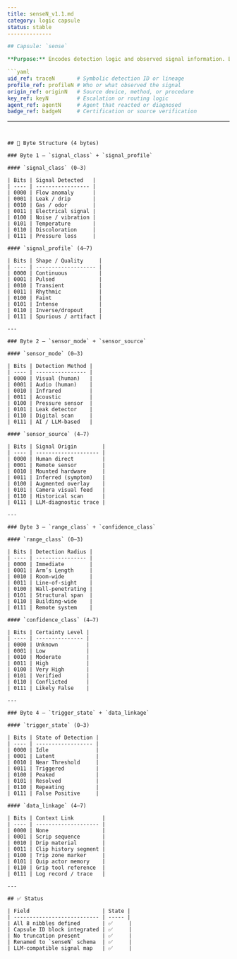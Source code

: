 ```yaml
---
title: senseN_v1.1.md
category: logic capsule
status: stable
--------------

## Capsule: `sense`

**Purpose:** Encodes detection logic and observed signal information. Enables symbolic representation of inputs from human, sensor, or AI-based detection across flow, gas, heat, electrical, and other utility anomalies.

```yaml
uid_ref: traceN       # Symbolic detection ID or lineage
profile_ref: profileN # Who or what observed the signal
origin_ref: originN   # Source device, method, or procedure
key_ref: keyN         # Escalation or routing logic
agent_ref: agentN     # Agent that reacted or diagnosed
badge_ref: badgeN     # Certification or source verification
```

---
```


## 🔣 Byte Structure (4 bytes)

### Byte 1 — `signal_class` + `signal_profile`

#### `signal_class` (0–3)

| Bits | Signal Detected   |
| ---- | ----------------- |
| 0000 | Flow anomaly      |
| 0001 | Leak / drip       |
| 0010 | Gas / odor        |
| 0011 | Electrical signal |
| 0100 | Noise / vibration |
| 0101 | Temperature       |
| 0110 | Discoloration     |
| 0111 | Pressure loss     |

#### `signal_profile` (4–7)

| Bits | Shape / Quality     |
| ---- | ------------------- |
| 0000 | Continuous          |
| 0001 | Pulsed              |
| 0010 | Transient           |
| 0011 | Rhythmic            |
| 0100 | Faint               |
| 0101 | Intense             |
| 0110 | Inverse/dropout     |
| 0111 | Spurious / artifact |

---

### Byte 2 — `sensor_mode` + `sensor_source`

#### `sensor_mode` (0–3)

| Bits | Detection Method |
| ---- | ---------------- |
| 0000 | Visual (human)   |
| 0001 | Audio (human)    |
| 0010 | Infrared         |
| 0011 | Acoustic         |
| 0100 | Pressure sensor  |
| 0101 | Leak detector    |
| 0110 | Digital scan     |
| 0111 | AI / LLM-based   |

#### `sensor_source` (4–7)

| Bits | Signal Origin        |
| ---- | -------------------- |
| 0000 | Human direct         |
| 0001 | Remote sensor        |
| 0010 | Mounted hardware     |
| 0011 | Inferred (symptom)   |
| 0100 | Augmented overlay    |
| 0101 | Camera visual feed   |
| 0110 | Historical scan      |
| 0111 | LLM-diagnostic trace |

---

### Byte 3 — `range_class` + `confidence_class`

#### `range_class` (0–3)

| Bits | Detection Radius |
| ---- | ---------------- |
| 0000 | Immediate        |
| 0001 | Arm’s Length     |
| 0010 | Room-wide        |
| 0011 | Line-of-sight    |
| 0100 | Wall-penetrating |
| 0101 | Structural span  |
| 0110 | Building-wide    |
| 0111 | Remote system    |

#### `confidence_class` (4–7)

| Bits | Certainty Level |
| ---- | --------------- |
| 0000 | Unknown         |
| 0001 | Low             |
| 0010 | Moderate        |
| 0011 | High            |
| 0100 | Very High       |
| 0101 | Verified        |
| 0110 | Conflicted      |
| 0111 | Likely False    |

---

### Byte 4 — `trigger_state` + `data_linkage`

#### `trigger_state` (0–3)

| Bits | State of Detection |
| ---- | ------------------ |
| 0000 | Idle               |
| 0001 | Latent             |
| 0010 | Near Threshold     |
| 0011 | Triggered          |
| 0100 | Peaked             |
| 0101 | Resolved           |
| 0110 | Repeating          |
| 0111 | False Positive     |

#### `data_linkage` (4–7)

| Bits | Context Link         |
| ---- | -------------------- |
| 0000 | None                 |
| 0001 | Scrip sequence       |
| 0010 | Drip material        |
| 0011 | Clip history segment |
| 0100 | Trip zone marker     |
| 0101 | Quip actor memory    |
| 0110 | Grip tool reference  |
| 0111 | Log record / trace   |

---

## ✅ Status

| Field                       | State |
| --------------------------- | ----- |
| All 8 nibbles defined       | ✅     |
| Capsule ID block integrated | ✅     |
| No truncation present       | ✅     |
| Renamed to `senseN` schema  | ✅     |
| LLM-compatible signal map   | ✅     |

